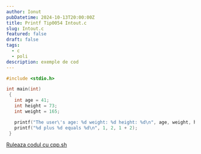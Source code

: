 ```yaml
---
author: Ionut
pubDatetime: 2024-10-13T20:00:00Z 
title: Printf Tip0054 Intout.c
slug: Intout.c
featured: false
draft: false
tags:
  - c
  - poli
description: exemple de cod
---
```

```c
#include <stdio.h>

int main(int)
 {
   int age = 41;
   int height = 73;
   int weight = 165;

   printf("The user\'s age: %d weight: %d height: %d\n", age, weight, height);
   printf("%d plus %d equals %d\n", 1, 2, 1 + 2);
 }

```
<a href='https://cpp.sh/?source=%23include+%3Cstdio.h%3E%0D%0A%0D%0Aint+main%28int%29%0D%0A+%7B%0D%0A+++int+age+%3D+41%3B%0D%0A+++int+height+%3D+73%3B%0D%0A+++int+weight+%3D+165%3B%0D%0A%0D%0A+++printf%28%22The+user%5C%27s+age%3A+%25d+weight%3A+%25d+height%3A+%25d%5Cn%22%2C+age%2C+weight%2C+height%29%3B%0D%0A+++printf%28%22%25d+plus+%25d+equals+%25d%5Cn%22%2C+1%2C+2%2C+1+%2B+2%29%3B%0D%0A+%7D%0D%0A' target='_blank'> Ruleaza codul cu cpp.sh </a>